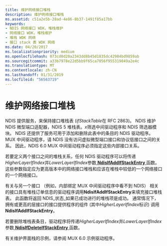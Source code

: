 ```yaml
---
title: 维护网络接口堆栈
description: 维护网络接口堆栈
ms.assetid: c51a2e5b-28ad-4e86-8b37-1491f85a17bb
keywords:
- NDIS 网络接口 WDK，堆栈维护
- 网络接口 WDK，堆栈维护
- 堆栈 WDK 网络
- 接口 stack 表 WDK 网络
ms.date: 04/20/2017
ms.localizationpriority: medium
ms.openlocfilehash: 073cd0d20a2343dd8b45d1835dc42984bd9859ab
ms.sourcegitcommit: a33b7978e22d5bb9f65ca7056f955319049a2e4c
ms.translationtype: MT
ms.contentlocale: zh-CN
ms.lasthandoff: 01/31/2019
ms.locfileid: "56563719"
---
```

# <a name="maintaining-a-network-interface-stack"></a>维护网络接口堆栈





NDIS 提供服务，来保持接口堆栈表 (*ifStackTable*在 RFC 2863)。 NDIS 维护 NDIS 微型端口适配器，NDIS 5 堆栈表。*x*筛选中间驱动程序和 NDIS 筛选器模块。 NDIS 还提供了服务可用于添加和删除此表中的条目的 NDIS 驱动程序。 MUX 中间驱动程序，请 NDIS 没有访问虚拟微型端口接口和协议低接口之间的关系。 因此，NDIS 6.0 MUX 中间驱动程序必须指定这些内部接口关系。

若要定义两个接口之间的堆栈关系，任何 NDIS 驱动程序可以将传递*HigherLayerIfIndex*并*LowerLayerIfIndex*参数[ **NdisIfAddIfStackEntry** ](https://msdn.microsoft.com/library/windows/hardware/ff562693)函数。 这些参数指定应为更高版本中的网络接口堆栈和应该在堆栈中较低的一个网络接口的一个网络接口。

有关与另一个接口 （例如，内部绑定 MUX 中间驱动程序中看不到 NDIS） 相关的接口具有堆栈订单信息的驱动程序调用**NdisIfAddIfStackEntry**来填充接口堆栈表。 此函数将返回 NDIS\_状态\_如果已成功进行的堆栈项是成功。 通常情况下，拥有或更高的层接口的接口提供程序的组件 (其中*HigherLayerIfIndex*标识) 调用**NdisIfAddIfStackEntry**。

若要删除堆栈表条目，驱动程序将传递*HigherLayerIfIndex*并*LowerLayerIfIndex*参数[ **NdisIfDeleteIfStackEntry** ](https://msdn.microsoft.com/library/windows/hardware/ff562698)函数。

有关维护界面栈的示例，请参阅 MUX 6.0 示例驱动程序。

 

 





